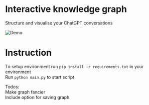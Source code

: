 # Interactive knowledge graph  
Structure and visualise your ChatGPT conversations  

![Demo](Instruction.gif)

# Instruction  
To setup environment run `pip install -r requirements.txt` in your environment  
Run `python main.py` to start script

Todos:  
Make graph fancier  
Include option for saving graph  
